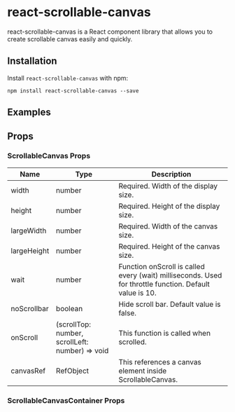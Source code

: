 # react-scrollable-canvas

react-scrollable-canvas is a React component library that allows you to create scrollable canvas easily and quickly.

## Installation

Install ``` react-scrollable-canvas ``` with npm:

```
npm install react-scrollable-canvas --save
```

## Examples

## Props

### ScrollableCanvas Props

|Name|Type|Description|
|---|---|---|
|width|number|Required. Width of the display size.|
|height|number|Required. Height of the display size.|
|largeWidth|number|Required. Width of the canvas size.|
|largeHeight|number|Required. Height of the canvas size.|
|wait|number|Function onScroll is called every (wait) milliseconds. Used for throttle function. Default value is 10.|
|noScrollbar|boolean|Hide scroll bar. Default value is false.|
|onScroll|(scrollTop: number, scrollLeft: number) => void|This function is called when scrolled.|
|canvasRef|RefObject<HTMLCanvasElement>|This references a canvas element inside ScrollableCanvas.|

### ScrollableCanvasContainer Props
